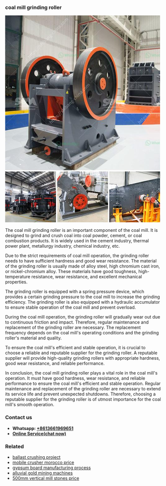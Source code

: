 <h3>coal mill grinding roller</h3><img src='1708497371.jpg' alt=''><p>The coal mill grinding roller is an important component of the coal mill. It is designed to grind and crush coal into coal powder, cement, or coal combustion products. It is widely used in the cement industry, thermal power plant, metallurgy industry, chemical industry, etc.</p><p>Due to the strict requirements of coal mill operation, the grinding roller needs to have sufficient hardness and good wear resistance. The material of the grinding roller is usually made of alloy steel, high chromium cast iron, or nickel-chromium alloy. These materials have good toughness, high-temperature resistance, wear resistance, and excellent mechanical properties.</p><p>The grinding roller is equipped with a spring pressure device, which provides a certain grinding pressure to the coal mill to increase the grinding efficiency. The grinding roller is also equipped with a hydraulic accumulator to ensure stable operation of the coal mill and prevent overload.</p><p>During the coal mill operation, the grinding roller will gradually wear out due to continuous friction and impact. Therefore, regular maintenance and replacement of the grinding roller are necessary. The replacement frequency depends on the coal mill's operating conditions and the grinding roller's material and quality.</p><p>To ensure the coal mill's efficient and stable operation, it is crucial to choose a reliable and reputable supplier for the grinding roller. A reputable supplier will provide high-quality grinding rollers with appropriate hardness, good wear resistance, and reliable performance.</p><p>In conclusion, the coal mill grinding roller plays a vital role in the coal mill's operation. It must have good hardness, wear resistance, and reliable performance to ensure the coal mill's efficient and stable operation. Regular maintenance and replacement of the grinding roller are necessary to extend its service life and prevent unexpected shutdowns. Therefore, choosing a reputable supplier for the grinding roller is of utmost importance for the coal mill's smooth operation.</p><h3>Contact us</h3><ul><li><strong>Whatsapp:&nbsp;<a href="https://wa.me/8613661969651">+8613661969651</a></strong></li><li><a href="https://swt.shibang-china.com/?git&amp;zhl&amp;coal mill grinding roller"><strong>Online Service(chat now)</strong></a></li></ul><h3>Related</h3><ul><li><a href='ballast crushing project.md'>ballast crushing project</a></li><li><a href='mobile crusher morocco price.md'>mobile crusher morocco price</a></li><li><a href='gypsum board manufacturing process.md'>gypsum board manufacturing process</a></li><li><a href='alluvial gold mining machines.md'>alluvial gold mining machines</a></li><li><a href='500mm vertical mill stones price.md'>500mm vertical mill stones price</a></li></ul>